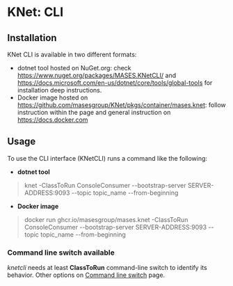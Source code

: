 # KNet: CLI

## Installation

KNet CLI is available in two different formats:

- dotnet tool hosted on NuGet.org: check https://www.nuget.org/packages/MASES.KNetCLI/ and https://docs.microsoft.com/en-us/dotnet/core/tools/global-tools for installation deep instructions.
- Docker image hosted on https://github.com/masesgroup/KNet/pkgs/container/mases.knet: follow instruction within the page and general instruction on https://docs.docker.com

## Usage

To use the CLI interface (KNetCLI) runs a command like the following:

- **dotnet tool**

> knet -ClassToRun ConsoleConsumer --bootstrap-server SERVER-ADDRESS:9093 --topic topic_name --from-beginning

- **Docker image**

> docker run ghcr.io/masesgroup/mases.knet -ClassToRun ConsoleConsumer --bootstrap-server SERVER-ADDRESS:9093 --topic topic_name --from-beginning

### Command line switch available

_knetcli_ needs at least **ClassToRun** command-line switch to identify its behavior.
Other options on [Command line switch](commandlineswitch.md) page.
